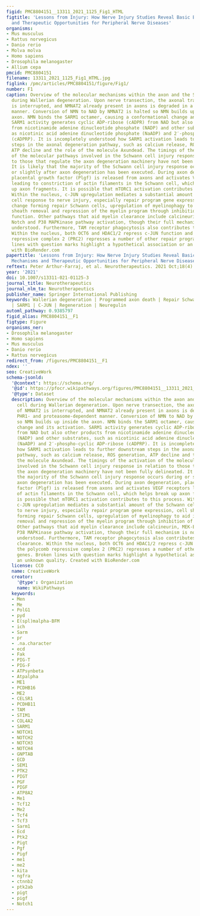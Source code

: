 ```yaml
---
figid: PMC8804151__13311_2021_1125_Fig1_HTML
figtitle: 'Lessons from Injury: How Nerve Injury Studies Reveal Basic Biological Mechanisms
  and Therapeutic Opportunities for Peripheral Nerve Diseases'
organisms:
- Mus musculus
- Rattus norvegicus
- Danio rerio
- Molva molva
- Homo sapiens
- Drosophila melanogaster
- Allium cepa
pmcid: PMC8804151
filename: 13311_2021_1125_Fig1_HTML.jpg
figlink: /pmc/articles/PMC8804151/figure/Fig1/
number: F1
caption: Overview of the molecular mechanisms within the axon and the Schwann cell
  during Wallerian degeneration. Upon nerve transection, the axonal transport of NMNAT2
  is interrupted, and NMNAT2 already present in axons is degraded in a PHR1- and proteasome-dependent
  manner. Conversion of NMN to NAD by NMNAT2 is halted so NMN builds up inside the
  axon. NMN binds the SARM1 octamer, causing a conformational change and its activation.
  SARM1 activity generates cyclic ADP-ribose (cADPR) from NAD but also other products
  from nicotinamide adenine dinucleotide phosphate (NADP) and other substrates, such
  as nicotinic acid adenine dinucleotide phosphate (NaADP) and 2′-phospho-cyclic ADP-ribose
  (cADPRP). It is incompletely understood how SARM1 activation leads to further downstream
  steps in the axonal degeneration pathway, such as calcium release, ROS generation,
  ATP decline and the role of the molecule Axundead. The timings of the activation
  of the molecular pathways involved in the Schwann cell injury response in relation
  to those that regulate the axon degeneration machinery have not been fully delineated.
  It is likely that the majority of the Schwann cell injury response occurs during
  or slightly after axon degeneration has been executed. During axon degeneration,
  placental growth factor (Plgf) is released from axons and activates VEGF receptors
  leading to constriction of actin filaments in the Schwann cell, which helps break
  up axon fragments. It is possible that mTORC1 activation contributes to this process.
  Within the nucleus, c-JUN upregulation mediates a substantial amount of the Schwann
  cell response to nerve injury, especially repair program gene expression, cell shape
  change forming repair Schwann cells, upregulation of myelinophagy to aid in myelin
  sheath removal and repression of the myelin program through inhibition of Krox-20
  function. Other pathways that aid myelin clearance include calcineurin, MEK-ERK,
  Notch and P38 MAPKinase pathway activation, though their full mechanism is not completely
  understood. Furthermore, TAM receptor phagocytosis also contributes to myelin clearance.
  Within the nucleus, both OCT6 and HDAC1/2 repress c-JUN function and the polycomb
  repressive complex 2 (PRC2) represses a number of other repair program genes. Broken
  lines with question marks highlight a hypothetical association or an unknown quality. Created
  with BioRender.com
papertitle: 'Lessons from Injury: How Nerve Injury Studies Reveal Basic Biological
  Mechanisms and Therapeutic Opportunities for Peripheral Nerve Diseases.'
reftext: Peter Arthur-Farraj, et al. Neurotherapeutics. 2021 Oct;18(4):2200-2221.
year: '2021'
doi: 10.1007/s13311-021-01125-3
journal_title: Neurotherapeutics
journal_nlm_ta: Neurotherapeutics
publisher_name: Springer International Publishing
keywords: Wallerian degeneration | Programmed axon death | Repair Schwann cell | NMNAT2
  | SARM1 | C-JUN | Regeneration | Neuregulin
automl_pathway: 0.9385797
figid_alias: PMC8804151__F1
figtype: Figure
organisms_ner:
- Drosophila melanogaster
- Homo sapiens
- Mus musculus
- Danio rerio
- Rattus norvegicus
redirect_from: /figures/PMC8804151__F1
ndex: ''
seo: CreativeWork
schema-jsonld:
  '@context': https://schema.org/
  '@id': https://pfocr.wikipathways.org/figures/PMC8804151__13311_2021_1125_Fig1_HTML.html
  '@type': Dataset
  description: Overview of the molecular mechanisms within the axon and the Schwann
    cell during Wallerian degeneration. Upon nerve transection, the axonal transport
    of NMNAT2 is interrupted, and NMNAT2 already present in axons is degraded in a
    PHR1- and proteasome-dependent manner. Conversion of NMN to NAD by NMNAT2 is halted
    so NMN builds up inside the axon. NMN binds the SARM1 octamer, causing a conformational
    change and its activation. SARM1 activity generates cyclic ADP-ribose (cADPR)
    from NAD but also other products from nicotinamide adenine dinucleotide phosphate
    (NADP) and other substrates, such as nicotinic acid adenine dinucleotide phosphate
    (NaADP) and 2′-phospho-cyclic ADP-ribose (cADPRP). It is incompletely understood
    how SARM1 activation leads to further downstream steps in the axonal degeneration
    pathway, such as calcium release, ROS generation, ATP decline and the role of
    the molecule Axundead. The timings of the activation of the molecular pathways
    involved in the Schwann cell injury response in relation to those that regulate
    the axon degeneration machinery have not been fully delineated. It is likely that
    the majority of the Schwann cell injury response occurs during or slightly after
    axon degeneration has been executed. During axon degeneration, placental growth
    factor (Plgf) is released from axons and activates VEGF receptors leading to constriction
    of actin filaments in the Schwann cell, which helps break up axon fragments. It
    is possible that mTORC1 activation contributes to this process. Within the nucleus,
    c-JUN upregulation mediates a substantial amount of the Schwann cell response
    to nerve injury, especially repair program gene expression, cell shape change
    forming repair Schwann cells, upregulation of myelinophagy to aid in myelin sheath
    removal and repression of the myelin program through inhibition of Krox-20 function.
    Other pathways that aid myelin clearance include calcineurin, MEK-ERK, Notch and
    P38 MAPKinase pathway activation, though their full mechanism is not completely
    understood. Furthermore, TAM receptor phagocytosis also contributes to myelin
    clearance. Within the nucleus, both OCT6 and HDAC1/2 repress c-JUN function and
    the polycomb repressive complex 2 (PRC2) represses a number of other repair program
    genes. Broken lines with question marks highlight a hypothetical association or
    an unknown quality. Created with BioRender.com
  license: CC0
  name: CreativeWork
  creator:
    '@type': Organization
    name: WikiPathways
  keywords:
  - Men
  - Me
  - PolG1
  - pyd
  - E(spl)malpha-BFM
  - ich
  - Sarm
  - pr
  - .na.character
  - ecd
  - Fak
  - PIG-T
  - PIG-F
  - ATPsynbeta
  - Atpalpha
  - ME1
  - PCDHB16
  - ME2
  - CELSR1
  - PCDHB11
  - TAM
  - STIM1
  - COL4A2
  - SARM1
  - NOTCH1
  - NOTCH2
  - NOTCH3
  - NOTCH4
  - GNPTAB
  - ECD
  - SEM1
  - PTK2
  - PIGT
  - PGF
  - PIGF
  - ATP8A2
  - Me1
  - Tcf12
  - Me2
  - Tcf4
  - Tcf3
  - Sarm1
  - Ecd
  - Ptk2
  - Pigt
  - Pgf
  - Pigf
  - me1
  - me2
  - kita
  - ngfra
  - ctnnb2
  - ptk2ab
  - pigt
  - pigf
  - Notch1
---
```

